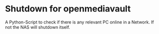 # Shutdown for openmediavault
A Python-Script to check if there is any relevant PC online in a Network. If not the NAS will shutdown itself.
